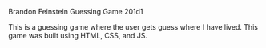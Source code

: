 Brandon Feinstein
Guessing Game 201d1

This is a guessing game where the user gets guess where I have lived. This game was built using HTML, CSS, and JS.

